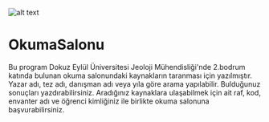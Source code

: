 ![alt text](https://jeoloji.deu.edu.tr/wp-content/uploads/2023/01/logo.png "Logo")
# OkumaSalonu
Bu program Dokuz Eylül Üniversitesi Jeoloji Mühendisliği'nde 2.bodrum katında bulunan okuma salonundaki kaynakların taranması için yazılmıştır.
Yazar adı, tez adı, danışman adı veya yıla göre arama yapılabilir. 
Bulduğunuz sonuçları yazdırabilirsiniz.
Aradığınız kaynaklara ulaşabilmek için ait raf, kod, envanter adı ve öğrenci kimliğiniz ile birlikte okuma salonuna başvurabilirsiniz.

